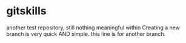 # gitskills
another test repository, still nothing meaningful within
Creating a new branch is very quick AND simple.
this line is for another branch.

